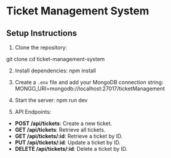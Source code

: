 # Ticket Management System

## Setup Instructions

1. Clone the repository:

git clone <repository-url> cd ticket-management-system


2. Install dependencies:
npm install


3. Create a `.env` file and add your MongoDB connection string:
MONGO_URI=mongodb://localhost:27017/ticketManagement

4. Start the server:
npm run dev


5. API Endpoints:
- **POST /api/tickets**: Create a new ticket.
- **GET /api/tickets**: Retrieve all tickets.
- **GET /api/tickets/:id**: Retrieve a ticket by ID.
- **PUT /api/tickets/:id**: Update a ticket by ID.
- **DELETE /api/tickets/:id**: Delete a ticket by ID.